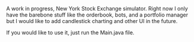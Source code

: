 A work in progress, New York Stock Exchange simulator. Right now I only have the barebone stuff like the orderbook, bots, and a portfolio manager but I would like to add candlestick charting and other UI in the future. 

If you would like to use it, just run the Main.java file. 
